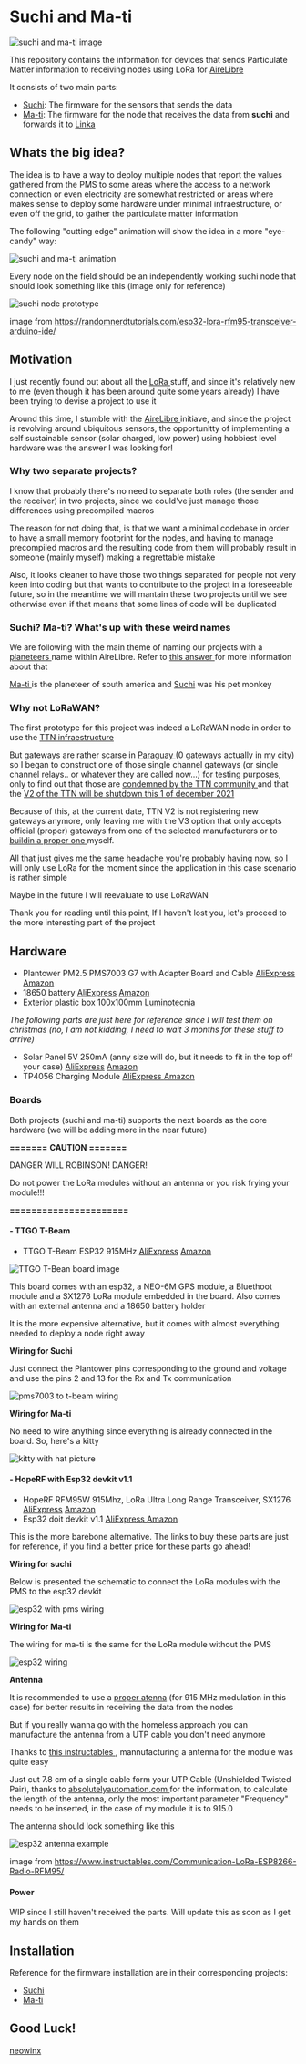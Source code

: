 # Suchi and Ma-ti

![suchi and ma-ti image](doc/img/Heroforearth062.jpg)

This repository contains the information for devices that sends Particulate Matter information to receiving nodes using LoRa for [AireLibre](https://airelib.re/)

It consists of two main parts:

- [Suchi](https://github.com/neowinx/planeteers/tree/main/suchi-firmware): The firmware for the sensors that sends the data
- [Ma-ti](https://github.com/neowinx/planeteers/tree/main/ma-ti-firmware): The firmware for the node that receives the data from __suchi__ and forwards it to [Linka](https://github.com/tchx84/linka)

## Whats the big idea?

The idea is to have a way to deploy multiple nodes that report the values gathered from the PMS to some areas where the access
to a network connection or even electricity are somewhat restricted or areas where makes sense to deploy some hardware
under minimal infraestructure, or even off the grid, to gather the particulate matter information

The following "cutting edge" animation will show the idea in a more "eye-candy" way:

![suchi and ma-ti animation](doc/img/suchi-and-matti.gif)

Every node on the field should be an independently working suchi node that should look something like this (image only for reference)

![suchi node prototype](doc/img/esp32-project.jpg)

image from https://randomnerdtutorials.com/esp32-lora-rfm95-transceiver-arduino-ide/

## Motivation

I just recently found out about all the [ LoRa ](https://en.wikipedia.org/wiki/LoRa#LoRaWAN) stuff, and since it's relatively new to me (even though it has been around quite some years already)
I have been trying to devise a project to use it

Around this time, I stumble with the [ AireLibre ](https://airelib.re/) initiave, and since the project is revolving around 
ubiquitous sensors, the opportunitty of implementing a self sustainable sensor (solar charged, low power) using hobbiest 
level hardware was the answer I was looking for!

### Why two separate projects?

I know that probably there's no need to separate both roles (the sender and the receiver) in two projects, since we could've just manage those differences using precompiled macros

The reason for not doing that, is that we want a minimal codebase in order to have a small memory footprint for the nodes, and having to manage precompiled macros and the resulting
code from them will probably result in someone (mainly myself) making a regrettable mistake

Also, it looks cleaner to have those two things separated for people not very keen into coding but that wants to contribute to the project in a foreseeable future, so in the meantime
we will mantain these two projects until we see otherwise even if that means that some lines of code will be duplicated

### Suchi? Ma-ti? What's up with these weird names

We are following with the main theme of naming our projects with a [ planeteers ](https://captainplanet.fandom.com/wiki/Captain_Planet_and_the_Planeteers) name
within AireLibre. Refer to [ this answer ](https://github.com/melizeche/AireLibre#por-qué-linka) for more information about that

[ Ma-ti ](https://captainplanet.fandom.com/wiki/Ma-Ti) is the planeteer of south america and [Suchi](https://earth27.fandom.com/wiki/Suchi) was his pet monkey

### Why not LoRaWAN?

The first prototype for this project was indeed a LoRaWAN node in order to use the [ TTN infraestructure ](https://www.thethingsnetwork.org/)

But gateways are rather
scarse in [ Paraguay ](https://www.thethingsnetwork.org/community) (0 gateways actually in my city) so I began to construct one of those single channel gateways 
(or single channel relays.. or whatever they are called now...)
for testing purposes, only to find out that those are [ condemned by the TTN community ](https://www.thethingsnetwork.org/forum/t/the-future-of-single-channel-gateways/6590)
and that the [ V2 of the TTN will be shutdown this 1 of december 2021 ](https://www.thethingsnetwork.org/forum/t/the-things-network-v2-is-permanently-shutting-down-scheduled/50710)

Because of this, at the current date, TTN V2 is not registering new gateways anymore, only leaving me with the V3 option that only accepts official (proper) gateways from one of the
selected manufacturers or to [ buildin a proper one ](https://www.thethingsnetwork.org/docs/gateways/start/build/) myself.

All that just gives me the same headache you're probably having now, so I will only use LoRa for the moment since the application in this case scenario is rather
simple

Maybe in the future I will reevaluate to use LoRaWAN

Thank you for reading until this point, If I haven't lost you, let's proceed to the more interesting part of the project

## Hardware

- Plantower PM2.5 PMS7003 G7 with Adapter Board and Cable [AliExpress](https://www.aliexpress.com/item/32784279004.html) [Amazon](https://www.amazon.com/DSLE-Digital-PLANTOWER-PMS7003-Adapter/dp/B08M2F4B9R)
- 18650 battery [AliExpress](https://www.aliexpress.com/wholesale?catId=0&initiative_id=AS_20210928063050&SearchText=18650+battery) [Amazon](https://www.amazon.com/s?k=18650+battery&ref=nb_sb_noss_1)
- Exterior plastic box 100x100mm [Luminotecnia](https://www.luminotecnia.com.py/producto/1265/Caja-Exterior-Plastica-de-Conexion-100x100)

_The following parts are just here for reference since I will test them on christmas (no, I am not kidding, I need to wait 3 months for these stuff to arrive)_

- Solar Panel 5V 250mA (anny size will do, but it needs to fit in the top off your case) [AliExpress](https://www.aliexpress.com/wholesale?catId=0&initiative_id=SB_20210928063647&SearchText=Solar+Panel+5V+250mA) [Amazon](https://www.amazon.com/s?k=Solar+Panel+5V+250mA&ref=nb_sb_noss_2)
- TP4056 Charging Module [ AliExpress ](https://www.aliexpress.com/wholesale?catId=0&initiative_id=SB_20210928074815&SearchText=TP4056) [ Amazon ](https://www.amazon.com/s?k=TP4056&i=electronics&ref=nb_sb_noss_2)

### Boards

Both projects (suchi and ma-ti) supports the next boards as the core hardware (we will be adding more in the near future)

**=======**
**CAUTION**
**=======**

DANGER WILL ROBINSON! DANGER!

Do not power the LoRa modules without an antenna or you risk frying your module!!!

**======================**

#### - TTGO T-Beam

- TTGO T-Beam ESP32 915MHz [AliExpress](https://www.aliexpress.com/item/4001178678568.html?spm=a2g0o.productlist.0.0.55c05386IacCzc&algo_pvid=b483f02b-ea80-4f11-bde8-c2762328d077&algo_exp_id=b483f02b-ea80-4f11-bde8-c2762328d077-0&pdp_ext_f={"sku_id"%3A"12000024058303348"}) [Amazon](https://www.amazon.com/LILYGO-Meshtastic-T-Beam-Bluetooth-Battery/dp/B097H11PJY/ref=sr_1_2?dchild=1&keywords=ttgo+t-beam&qid=1632840422&sr=8-2)

![TTGO T-Bean board image](doc/img/TTGOTBEAMV10_1-500x500.jpg)

This board comes with an esp32, a NEO-6M GPS module, a Bluethoot module and a SX1276 LoRa module embedded in the board.
Also comes with an external antenna and a 18650 battery holder

It is the more expensive alternative, but it comes with almost everything needed to deploy a node right away

**Wiring for Suchi**

Just connect the Plantower pins corresponding to the ground and voltage and use the pins 2 and 13 for the Rx and Tx communication

![ pms7003 to t-beam wiring ](doc/img/pinouts/t-beam-pms7003-pinout.png)

**Wiring for Ma-ti**

No need to wire anything since everything is already connected in the board. So, here's a kitty

![ kitty with hat picture ](doc/img/kitty.png)

#### - HopeRF with Esp32 devkit v1.1

- HopeRF RFM95W 915Mhz, LoRa Ultra Long Range Transceiver, SX1276 [AliExpress](https://www.aliexpress.com/item/32964829308.html?spm=a2g0o.productlist.0.0.44ca2b2ezvW5wE&algo_pvid=9631870e-d7f2-4094-8764-b9b851ca89e7&algo_exp_id=9631870e-d7f2-4094-8764-b9b851ca89e7-1&pdp_ext_f={"sku_id"%3A"66523663284"}) [ Amazon ](https://www.amazon.com/RFM95W-Transceiver-Compatible-Technical-Support/dp/B07KZPQ4GB/ref=sr_1_3?dchild=1&keywords=hoperf+rfm95+lora&qid=1632844184&sr=8-3)
- Esp32 doit devkit v1.1 [ AliExpress ](https://www.aliexpress.com/item/32928267626.html?spm=a2g0o.productlist.0.0.63c09063WAHduP&algo_pvid=be5c1b93-4cce-4729-a95e-51976a6cb7a1&algo_exp_id=be5c1b93-4cce-4729-a95e-51976a6cb7a1-0&pdp_ext_f={"sku_id"%3A"12000016847177755"}) [ Amazon ](https://www.amazon.com/ESP32-WROOM-32-Development-ESP-32S-Bluetooth-Arduino/dp/B084KWNMM4/ref=sr_1_2_sspa?dchild=1&keywords=doit+esp32+devkit&qid=1632844382&sr=8-2-spons&psc=1&spLa=ZW5jcnlwdGVkUXVhbGlmaWVyPUFXNk0wTko0VEQwNkMmZW5jcnlwdGVkSWQ9QTAwMzI2NTIxM0NPSlRFRTFDTUdGJmVuY3J5cHRlZEFkSWQ9QTA5MDk1NzQxN1RIMkxYMUdMRThHJndpZGdldE5hbWU9c3BfYXRmJmFjdGlvbj1jbGlja1JlZGlyZWN0JmRvTm90TG9nQ2xpY2s9dHJ1ZQ==)

This is the more barebone alternative. The links to buy these parts are just for reference, if you find a better price for
these parts go ahead!

**Wiring for suchi**

Below is presented the schematic to connect the LoRa modules with the PMS to the esp32 devkit

![ esp32 with pms wiring ](doc/fzz/esp32_bb_with_pms.png)

**Wiring for Ma-ti**

The wiring for ma-ti is the same for the LoRa module without the PMS

![ esp32 wiring ](doc/fzz/esp32_bb.png)

**Antenna**

It is recommended to use a [proper atenna](https://www.aliexpress.com/wholesale?catId=0&initiative_id=AS_20210928101349&SearchText=915mhz+lora+antenna) 
(for 915 MHz modulation in this case) for better results in receiving the data from the nodes

But if you really wanna go with the homeless approach you can manufacture the antenna from a UTP cable you don't need anymore

Thanks to [ this instructables ]( https://www.instructables.com/Communication-LoRa-ESP8266-Radio-RFM95/ ), mannufacturing a antenna for the module was quite easy

Just cut 7.8 cm of a single cable form your UTP Cable (Unshielded Twisted Pair), thanks to [ absolutelyautomation.com ]( absolutelyautomation.com ) for the information,
to calculate the length of the antenna, only the most important parameter "Frequency" needs to be inserted, in the case of my module it is to 915.0

The antenna should look something like this

![esp32 antenna example](doc/img/esp32-antenna_example.jpg)

image from https://www.instructables.com/Communication-LoRa-ESP8266-Radio-RFM95/

#### Power

WIP since I still haven't received the parts. Will update this as soon as I get my hands on them

## Installation

Reference for the firmware installation are in their corresponding projects:

- [Suchi](https://github.com/neowinx/planeteers/tree/main/suchi-firmware)
- [Ma-ti](https://github.com/neowinx/planeteers/tree/main/ma-ti-firmware)

## Good Luck!

[ neowinx ](https://github.com/neowinx)
